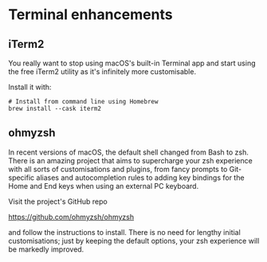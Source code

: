 # Terminal enhancements
## iTerm2
You really want to stop using macOS's built-in Terminal app and start using the free iTerm2 utility as it's infinitely more customisable.

Install it with:

```shell
# Install from command line using Homebrew
brew install --cask iterm2
```

## ohmyzsh

In recent versions of macOS, the default shell changed from Bash to zsh. There is an amazing project that aims to supercharge your zsh experience with all sorts of customisations and plugins, from fancy prompts to Git-specific aliases and autocompletion rules to adding key bindings for the Home and End keys when using an external PC keyboard.

Visit the project's GitHub repo

<https://github.com/ohmyzsh/ohmyzsh>

and follow the instructions to install. There is no need for lengthy initial customisations; just by keeping the default options, your zsh experience will be markedly improved.
